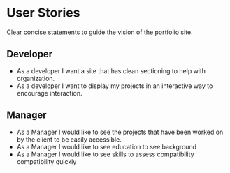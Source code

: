 # User Stories

Clear concise statements to guide the vision of the portfolio site.

## Developer

- As a developer I want a site that has clean sectioning to help with organization.
- As a developer I want to display my projects in an interactive way to encourage interaction.

## Manager

- As a Manager I would like to see the projects that have been worked on by the client to be easily accessible.
- As a Manager I would like to see education to see background
- As a Manager I would like  to see skills to assess compatibility compatibility quickly

